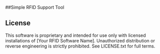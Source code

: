 ##Simple RFID Support Tool

## License
This software is proprietary and intended for use only with licensed installations of [Your RFID Software Name]. Unauthorized distribution or reverse engineering is strictly prohibited. See LICENSE.txt for full terms.
